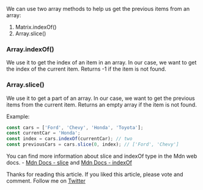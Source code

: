 We can use two array methods to help us get the previous items from an array:

1. Matrix.indexOf()
2. Array.slice()

### Array.indexOf()

We use it to get the index of an item in an array. In our case, we want to get the index of the current item. Returns -1 if the item is not found.

### Array.slice()

We use it to get a part of an array. In our case, we want to get the previous items from the current item. Returns an empty array if the item is not found.

Example:

```js
const cars = ['Ford', 'Chevy', 'Honda', 'Toyota'];
const currentCar = 'Honda';
const index = cars.indexOf(currentCar); // two
const previousCars = cars.slice(0, index); // ['Ford', 'Chevy']
```

You can find more information about slice and indexOf type in the Mdn web docs. - [Mdn Docs - slice](https://developer.mozilla.org/en-US/docs/Web/JavaScript/Reference/Global_Objects/Array/slice#try_it) and [Mdn Docs - indexOf](https://developer.mozilla.org/en-US/docs/Web/JavaScript/Reference/Global_Objects/Array/indexOf#try_it)

Thanks for reading this article.
If you liked this article, please vote and comment.
Follow me on [Twitter](https://twitter.com/_ianfelix)

